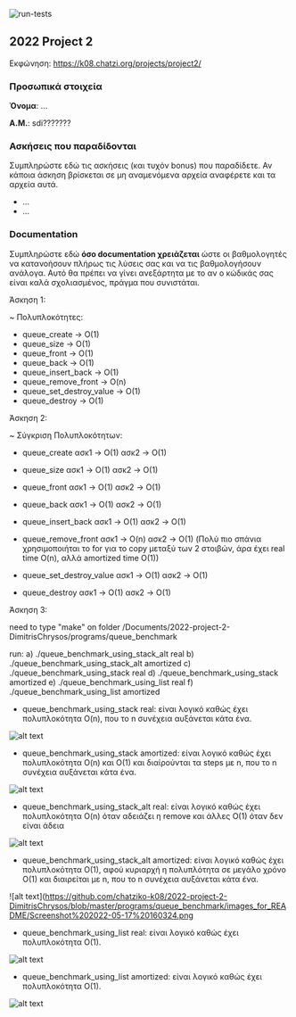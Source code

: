 ![run-tests](../../workflows/run-tests/badge.svg)

## 2022 Project 2

Εκφώνηση: https://k08.chatzi.org/projects/project2/


### Προσωπικά στοιχεία

__Όνομα__: ...

__Α.Μ.__: sdi???????

### Ασκήσεις που παραδίδονται

Συμπληρώστε εδώ τις ασκήσεις (και τυχόν bonus) που παραδίδετε. Αν κάποια άσκηση
βρίσκεται σε μη αναμενόμενα αρχεία αναφέρετε και τα αρχεία αυτά.

- ...
- ...

### Documentation

Συμπληρώστε εδώ __όσο documentation χρειάζεται__ ώστε οι βαθμολογητές να
κατανοήσουν πλήρως τις λύσεις σας και να τις βαθμολογήσουν ανάλογα. Αυτό θα
πρέπει να γίνει ανεξάρτητα με το αν ο κώδικάς σας είναι καλά σχολιασμένος,
πράγμα που συνιστάται.


Άσκηση 1:

~ Πολυπλοκότητες:
- queue_create -> O(1)
- queue_size -> O(1)
- queue_front -> O(1)
- queue_back -> O(1)
- queue_insert_back -> O(1)
- queue_remove_front -> O(n)
- queue_set_destroy_value -> O(1)
- queue_destroy -> O(1)



Άσκηση 2:

~ Σύγκριση Πολυπλοκότητων:
- queue_create
ασκ1 -> O(1)
ασκ2 -> O(1)

- queue_size
ασκ1 -> O(1)
ασκ2 -> O(1)

- queue_front
ασκ1 -> O(1)
ασκ2 -> O(1)

- queue_back
ασκ1 -> O(1)
ασκ2 -> O(1)

- queue_insert_back
ασκ1 -> O(1)
ασκ2 -> O(1)

- queue_remove_front
ασκ1 -> O(n)
ασκ2 -> O(1) (Πολύ πιο σπάνια χρησιμοποιήται το for για το copy μεταξύ των 2 στοιβών, άρα έχει real time O(n), αλλά amortized time O(1))

- queue_set_destroy_value
ασκ1 -> O(1)
ασκ2 -> O(1)

- queue_destroy
ασκ1 -> O(1)
ασκ2 -> O(1)






Άσκηση 3:

need to type "make" on folder 
/Documents/2022-project-2-DimitrisChrysos/programs/queue_benchmark

run:
a) ./queue_benchmark_using_stack_alt real
b) ./queue_benchmark_using_stack_alt amortized
c) ./queue_benchmark_using_stack real
d) ./queue_benchmark_using_stack amortized
e) ./queue_benchmark_using_list real
f) ./queue_benchmark_using_list amortized

- queue_benchmark_using_stack real:
είναι λογικό καθώς έχει πολυπλοκότητα O(n), που το n συνέχεια αυξάνεται κάτα ένα.

![alt text](https://github.com/chatziko-k08/2022-project-2-DimitrisChrysos/blob/master/programs/queue_benchmark/images_for_README/Screenshot%202022-05-17%20153529.png)

- queue_benchmark_using_stack amortized:
είναι λογικό καθώς έχει πολυπλοκότητα O(n) και O(1) και διαίρούνται τα steps με n, που το n συνέχεια αυξάνεται κάτα ένα.

![alt text](https://github.com/chatziko-k08/2022-project-2-DimitrisChrysos/blob/master/programs/queue_benchmark/images_for_README/Screenshot%202022-05-17%20155153.png)

- queue_benchmark_using_stack_alt real:
είναι λογικό καθώς έχει πολυπλοκότητα O(n) όταν αδειάζει η remove και άλλες O(1) όταν δεν είναι άδεια

![alt text](https://github.com/chatziko-k08/2022-project-2-DimitrisChrysos/blob/master/programs/queue_benchmark/images_for_README/Screenshot%202022-05-17%20155910.png)

- queue_benchmark_using_stack_alt amortized:
είναι λογικό καθώς έχει πολυπλοκότητα O(1), αφού κυριαρχή η πολυπλότητα σε μεγάλο χρόνο O(1) και διαιρείται με n, που το n συνέχεια αυξάνεται κάτα ένα.

![alt text](https://github.com/chatziko-k08/2022-project-2-DimitrisChrysos/blob/master/programs/queue_benchmark/images_for_README/Screenshot%202022-05-17%20160324.png

- queue_benchmark_using_list real:
είναι λογικό καθώς έχει πολυπλοκότητα O(1).

![alt text](https://github.com/chatziko-k08/2022-project-2-DimitrisChrysos/blob/master/programs/queue_benchmark/images_for_README/Screenshot%202022-05-17%20160525.png)

- queue_benchmark_using_list amortized:
είναι λογικό καθώς έχει πολυπλοκότητα O(1).

![alt text](https://github.com/chatziko-k08/2022-project-2-DimitrisChrysos/blob/master/programs/queue_benchmark/images_for_README/Screenshot%202022-05-17%20160812.png)